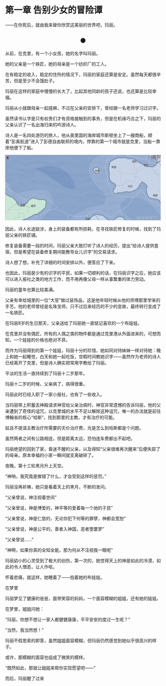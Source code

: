 # 第一章 告别少女的冒险谭

——在你死后，就由我来替你欣赏这美丽的世界吧，玛丽。

## <center>●</center>

从前，在克里，有一个小女孩，她的名字叫玛丽。  

她的父亲是一个铁匠，她的母亲是一个纺织厂的工人。    

在有稳定的收入，稳定的住所的情况下，玛丽的家庭还算是安定。虽然每天都很辛苦，但是至少不会饿肚子。  

玛丽在这样的家庭中慢慢的长大了，比起其他同龄的孩子还说，也还算是比较幸福。  

玛丽从小就跟母亲一起搓麻，不过在父亲的安排下，曾经跟一名老师学习过识字。    

虽然读书认字是只有权贵们才有资格接触到的事务，但是在机缘巧合之下，玛丽的父亲认识了一名出海归来的吟游诗人。  

诗人是一名四处游历的旅人，他从奥里国的海岸城市斯顿坐上了一艘商船，顺着“彭奥航道”进入了彭德自由联邦的境内，停靠的第一个城市就是克里，当船一靠岸他便下了船。

![插图1.1](https://raw.githubusercontent.com/Aierlanta/Minnie_apolia/main/%E7%AC%AC%E4%B8%80%E9%83%A8%EF%BC%9A%E7%81%AD%E4%B8%96%E5%BD%95/%E6%8F%92%E5%9B%BE/%E6%8F%92%E5%9B%BE1.1.png)

因此，诗人长途跋涉，身上的装备都有所损耗，在寻找铁匠修复的时候，找到了玛丽父亲的铁匠铺。

修复装备需要一段的时间，玛丽父亲大致打听了诗人的经历，提出“给诗人提供食宿，但是希望在装备修复期间能教导女儿识字”的交易请求。

诗人想了想，补充了详细的时间安排以外，便答应了下来。

也因此，玛丽是少有的识字的平民，如果一切顺利的话，在玛丽识字之后，她应该可以进入报社之类的地方工作，而不用再像父母一样从事繁重的体力劳动。

玛丽的童年也算比较美满。

父亲有幸给城里的一位“大官”做过装饰品，这是他年轻时候从他的师傅那里学来的手艺。他的老师曾经是名珠宝师，只不过后来经历的不少的变故，最终转行变成了一名铁匠。

在玛丽8岁的生日那天，父亲送给了玛丽她一直惦记喜欢的一个布娃娃。

在克里并没有偶匠，所有的人偶之类的物件都是通过克里港从外面进来的，可想而知，一个娃娃的价格也绝对不菲。

而作为玛丽得到的第一个娃娃，玛丽十分的珍惜，她如同对待妹妹一样对待她：晚上和她一起睡觉，白天和她一起吃饭，空暇时间教她识字——虽然作为老师的诗人已经离开了克里，但是诗人确实把常用字教给了玛丽。

平淡的生活一直持续到了玛丽十二岁那年。

玛丽十二岁的时候，父亲病了，病得很重。

玛丽此时已经入职了一家小报社，也有了一些收入。

当玛丽带上积蓄去神殿请求神官给父亲治病时，神官非常遗憾的告诉玛丽，他的父亲遭到了奇怪的诅咒，以克里城的水平不足以解除这种诅咒，唯一的办法就是前往博翰省的核心“哈斯”，找到那里的主教，才有治疗的可能。

姑且不提请主教治疗所需要的天价治疗费，光是怎么到哈斯都是个问题。

虽然两者之间有公路相连，但是距离太远，恐怕连车费都出不起吧。

玛丽绝望的回到了家，昏迷不醒的父亲，以及得知“父亲很难再次醒来”后便失踪了的母亲。原本幸福的小家一瞬间就支离破碎了。

夜晚，第十三轮黑月升上天空。

“神呐，我究竟是做错了什么，才会受到这样的惩罚。”

玛丽没再祈祷，她只是看着天上的黑月，不断的发问。

“父亲曾说，神注视着世间”

“父亲曾说，神是博爱的，神平等的爱着每一个祂的子民”

“父亲曾说，神是仁慈的，无论你犯下何等的罪孽，神都会宽恕”

“父亲曾说，神是公平的，善者入神国，恶者堕噩梦”

“父亲曾说......”

“神啊，如果你真的全知全能，那为何从不注视我一眼呢”

玛丽幼小的心灵受到了极大的创伤，第一次的，她觉得天上的神是如此的冷漠，如此的令人憎恶，让人作呕。

怀着悲痛，就这样，她睡着了——抱着她的布娃娃。

在梦里

玛丽梦见了健康的爸爸，面带笑容的妈妈，一个面容模糊的姐姐，还有她的娃娃。

在梦里，姐姐问她：

“玛丽，你想不想让一家人都健健康康，平平安安的度过一生呢？”

“当然，我当然想！”

玛丽不假思索的即答，虽然姐姐面容模糊，但玛丽仍然感觉到她似乎很高兴的样子。

或许，那模糊的面容也组成了微笑的模样。

“既然如此，那就让姐姐来帮你实现愿望吧——”

而后，玛丽醒了过来